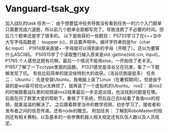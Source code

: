 # Vanguard-tsak_gxy
加入战队的task
任务一：
由于想要猛冲任务导致没有看到任务一的六个入门题单只需要完成六道题，所以前几个题单全部都写完了。导致浪费了不必要的时间。但后几个题单还是学了很多的。
以下是收获的一些题目：
P5733学习了在c++当中大写字母函数是： toupper (c)，并且要声明<string>中。循环字符串则是for（char &c:input）.
P1914原来直接+ -字母就可以得到新的字母（开眼了）。还以为要算什么ASCII码。
P50515学了个读取整行输入原来是std::getline(std::cin, input)。
P1765.个人感觉这题有坑啊，最后一个情况不能用else，一开始改了老半天。
P1957了解了一下cctype里面的函数。
P1321感觉是洛谷又在坑害，看了一下题解发现了坑。
有些比较简单的就没啥特别大的收获。（洛谷坑倒是挺多）
任务二：
Ubuntu：
先是安装Ubuntu，我电脑上装了Linux（在暑假期间）。但是由于装的是wsl装可视化ui太麻烦了，就再装了一个虚拟机的Ubuntu。
ros2：
装ros2的时候跟着战队里的视频装ros2结果最后一步总是出错，也没找到问题是在哪。后面在问了群里大佬的帮助下。重做了下系统，然后自己去b站看了鱼香ros的视频，就美滋滋的解决了。
之后跟着群里当中的教学视频，初步学习了，接收者和发布者之间的信息传递。还有node的概念。
附加任务：
了解到RoboMaster的规则还有相关赛制。以及基本的一些参赛机器人相关规定还有队伍人数以及人员规定。
